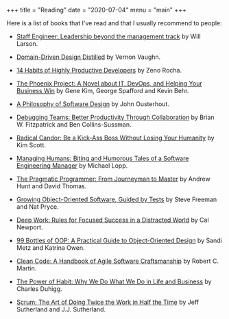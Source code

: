 +++
title = "Reading"
date = "2020-07-04"
menu = "main"
+++

Here is a list of books that I've read and that I usually recommend to people:


- [Staff Engineer: Leadership beyond the management track](https://www.amazon.com/Staff-Engineer-Leadership-beyond-management/dp/1736417916/ref=sr_1_1?keywords=staff+software+engineer&qid=1669947556&sprefix=Staff+sof%2Caps%2C240&sr=8-1) by Will Larson.

- [Domain-Driven Design Distilled](https://www.amazon.com.br/Domain-Driven-Design-Distilled-English-Vaughn-ebook/dp/B01JJSGE5S/ref=sr_1_5?crid=30F9X50YV8RYF&keywords=domain+driven+design+distilled&qid=1668893900&qu=eyJxc2MiOiIxLjQ1IiwicXNhIjoiMS4xMCIsInFzcCI6IjAuNjUifQ%3D%3D&sprefix=domain+driven+design+dis%2Caps%2C210&sr=8-5&ufe=app_do%3Aamzn1.fos.fcd6d665-32ba-4479-9f21-b774e276a678) by Vernon Vaughn.

- [14 Habits of Highly Productive Developers](https://www.amazon.com/14-Habits-Highly-Productive-Developers-ebook/dp/B08BF74RRG/ref=sr_1_1?crid=FUYSP61N72Z9&keywords=14+habits+of+highly+productive+developers&qid=1662664072&sprefix=14+habits+%2Caps%2C240&sr=8-1) by Zeno Rocha.

- [The Phoenix Project: A Novel about IT, DevOps, and Helping Your Business Win](https://www.amazon.com/Phoenix-Project-DevOps-Helping-Business/dp/1942788290/ref=sr_1_1?crid=3I166X7NJV0ZQ&keywords=the+phoenix+project&qid=1656001470&sprefix=the+phoenix+projec%2Caps%2C200&sr=8-1) by Gene Kim, George Spafford and Kevin Behr.

- [A Philosophy of Software Design](https://www.amazon.com/Philosophy-Software-Design-2nd/dp/173210221X/ref=sr_1_1?crid=341VC994SN021&keywords=philosophy+of+software+design&qid=1640798248&sprefix=Philosophy+of+software%2Caps%2C229&sr=8-1) by John Ousterhout.

- [Debugging Teams: Better Productivity Through Collaboration](https://www.amazon.com/Debugging-Teams-Productivity-through-Collaboration/dp/1491932058/ref=sr_1_1?keywords=debugging+teams&qid=1636828945&sr=8-1) by Brian W. Fitzpatrick and Ben Collins-Sussman.

- [Radical Candor: Be a Kick-Ass Boss Without Losing Your Humanity](https://www.amazon.com/Radical-Candor-Revised-Kick-Ass-Humanity/dp/1250235375/ref=sr_1_1?keywords=radical+candor&qid=1636829152&s=books&sr=1-1) by Kim Scott.

- [Managing Humans: Biting and Humorous Tales of a Software Engineering Manager](https://www.amazon.com/Managing-Humans-Humorous-Software-Engineering-ebook/dp/B01J53IE1O/ref=sr_1_1?crid=3K3DM8LIR0GUZ&dchild=1&keywords=managing+humans&qid=1590437218&sprefix=Managing+Huma%2Caps%2C288&sr=8-1) by Michael Lopp.

- [The Pragmatic Programmer: From Journeyman to Master](https://www.amazon.com/Pragmatic-Programmer-Journeyman-Master-ebook/dp/B003GCTQAE/ref=sr_1_2?crid=3MYSNFM7RH952&dchild=1&keywords=the+pragmatic+programmer&qid=1590438003&sprefix=The+pragm%2Caps%2C285&sr=8-2) by Andrew Hunt and David Thomas.

- [Growing Object-Oriented Software, Guided by Tests](https://www.amazon.com/Growing-Object-Oriented-Software-Addison-Wesley-Signature-ebook/dp/B002TIOYVW/ref=sr_1_1?crid=VD1ZQ3ID85GP&dchild=1&keywords=growing+object+oriented+software+guided+by+tests&qid=1590437977&sprefix=Growing+Obj%2Caps%2C285&sr=8-1) by Steve Freeman and Nat Pryce.

- [Deep Work: Rules for Focused Success in a Distracted World](https://www.amazon.com/Deep-Work-Focused-Success-Distracted-ebook/dp/B00X47ZVXM/ref=sr_1_1?dchild=1&keywords=deep+work&qid=1590437923&sr=8-1) by Cal Newport.

- [99 Bottles of OOP: A Practical Guide to Object-Oriented Design](https://www.sandimetz.com/99bottles) by Sandi Metz and Katrina Owen.

- [Clean Code: A Handbook of Agile Software Craftsmanship](https://www.amazon.com.br/Clean-Code-Handbook-Software-Craftsmanship-ebook/dp/B001GSTOAM/ref=asc_df_B001GSTOAM/?tag=googleshopp00-20&linkCode=df0&hvadid=379765265654&hvpos=&hvnetw=g&hvrand=17961689086219937279&hvpone=&hvptwo=&hvqmt=&hvdev=c&hvdvcmdl=&hvlocint=&hvlocphy=1001773&hvtargid=pla-406130706465&psc=1) by Robert C. Martin.

- [The Power of Habit: Why We Do What We Do in Life and Business](https://www.amazon.com.br/Power-Habit-What-Life-Business/dp/081298160X) by Charles Duhigg.

- [Scrum: The Art of Doing Twice the Work in Half the Time](https://www.amazon.com.br/Scrum-Doing-Twice-Work-English-ebook/dp/B00JI54HCU/ref=sr_1_1?__mk_pt_BR=%C3%85M%C3%85%C5%BD%C3%95%C3%91&crid=3FO3UMVOYOY7T&keywords=scrum+the+art+of+doing+twice+the+work+in+half+the+time&qid=1590437414&sprefix=scrum%2Caps%2C285&sr=8-1) by Jeff Sutherland and J.J. Sutherland.
